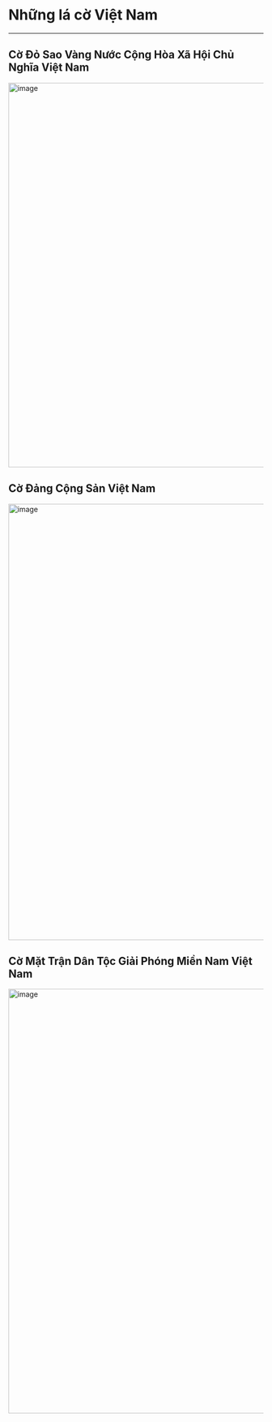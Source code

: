 # Những lá cờ Việt Nam
---

## Cờ Đỏ Sao Vàng Nước Cộng Hòa Xã Hội Chủ Nghĩa Việt Nam

<img width="1085" height="758" alt="image" src="https://github.com/user-attachments/assets/aba45406-3069-47fe-bda6-2653dde1e423" />

## Cờ Đảng Cộng Sản Việt Nam

<img width="1281" height="860" alt="image" src="https://github.com/user-attachments/assets/d5bb0dcc-c45f-4bed-9927-dd01543255d9" />

## Cờ Mặt Trận Dân Tộc Giải Phóng Miền Nam Việt Nam

<img width="1138" height="837" alt="image" src="https://github.com/user-attachments/assets/f6e6e1da-5592-447d-9de7-bdbde8e38303" />
